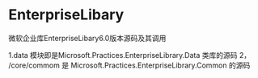 # EnterpriseLibary
微软企业库EnterpriseLibary6.0版本源码及其调用

1.data 模块即是Microsoft.Practices.EnterpriseLibrary.Data 类库的源码
2， /core/commom  是 Microsoft.Practices.EnterpriseLibrary.Common 的源码
